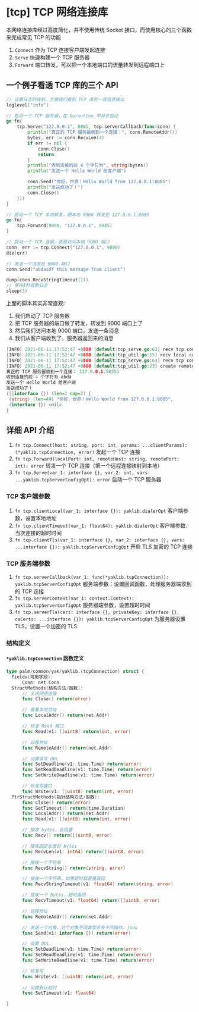 
# [tcp] TCP 网络连接库

本网络连接库经过高度简化，并不使用传统 Socket 接口，而使用核心的三个函数来完成常见 TCP 的功能

1. `Connect` 作为 TCP 连接客户端发起连接
1. `Serve` 快速构建一个 TCP 服务器
1. `Forward` 端口转发，可以把一个本地端口的流量转发到远程端口上

## 一个例子看透 TCP 库的三个 API

```go
// 设置日志的级别，方便我们看到 TCP 库的一些信息输出
loglevel("info")

// 启动一个 TCP 服务器，在 Goroutine 中异步启动
go fn{
    tcp.Serve("127.0.0.1", 8085, tcp.serverCallback(func(conn) {
        println("真正的 TCP 服务器收到一个连接：", conn.RemoteAddr())
        bytes, err := conn.RecvLen(4)
        if err != nil {
            conn.Close()
            return
        }
        println("收到连接的前 4 个字符为", string(bytes))
        println("发送一个 Hello World 给客户端")

        conn.Send("你好，世界！Hello World from 127.0.0.1:8085")
        println("发送成功了！")
        conn.Close()
    }))
}

// 启动一个 TCP 本地转发，把本地 9000 转发到 127.0.0.1:8085
go fn{
    tcp.Forward(9000, "127.0.0.1", 8085)
}

// 启动一个 TCP 连接，直接访问本地 9000 端口
conn, err := tcp.Connect("127.0.0.1", 9000)
die(err)

// 发送一个消息给 9000 端口
conn.Send("abdasdf this message from client")

dump(conn.RecvStringTimeout(1))
// 等待3秒观察日志
sleep(3)
```

上面的脚本其实非常直观:

1. 我们启动了 TCP 服务器
1. 把 TCP 服务器的端口做了转发，转发到 9000 端口上了
1. 然后我们访问本地 9000 端口，发送一条消息
1. 我们从客户端收到了，服务器返回来的消息

```go
[INFO] 2021-06-11 17:52:47 +0800 [default:tcp_serve.go:63] recv tcp connection from 127.0.0.1:58352 to 127.0.0.1:9000
[INFO] 2021-06-11 17:52:47 +0800 [default:tcp_util.go:15] recv local connection from: 127.0.0.1:58352
[INFO] 2021-06-11 17:52:47 +0800 [default:tcp_serve.go:63] recv tcp connection from 127.0.0.1:58353 to 127.0.0.1:8085
[INFO] 2021-06-11 17:52:47 +0800 [default:tcp_util.go:23] create remote connection from: 127.0.0.1:8085
真正的 TCP 服务器收到一个连接： 127.0.0.1:58353
收到连接的前 4 个字符为 abda
发送一个 Hello World 给客户端
发送成功了！
([]interface {}) (len=2 cap=2) {
 (string) (len=49) "你好，世界！Hello World from 127.0.0.1:8085",
 (interface {}) <nil>
}
```

## 详细 API 介绍

1. `fn tcp.Connect(host: string, port: int, params: ...clientParams): (*yaklib.tcpConnection, error)` 发起一个 TCP 连接
1. `fn tcp.Forward(localPort: int, remoteHost: string, remotePort: int): error` 转发一个 TCP 连接（把一个远程连接映射到本地）
1. `fn tcp.Serve(var_1: interface {}, var_2: int, vars: ...yaklib.tcpServerConfigOpt): error` 启动一个 TCP 服务器

### TCP 客户端参数

1. `fn tcp.clientLocal(var_1: interface {}): yaklib.dialerOpt` 客户端参数，设置本地地址
1. `fn tcp.clientTimeout(var_1: float64): yaklib.dialerOpt`  客户端参数，当次连接的超时时间
1. `fn tcp.clientTls(var_1: interface {}, var_2: interface {}, vars: ...interface {}): yaklib.tcpServerConfigOpt` 开启 TLS 加密的 TCP 连接

### TCP 服务端参数

1. `fn tcp.serverCallback(var_1: func(*yaklib.tcpConnection)): yaklib.tcpServerConfigOpt` 服务端参数：设置回调函数，处理服务器端收到的 TCP 连接
1. `fn tcp.serverContext(var_1: context.Context): yaklib.tcpServerConfigOpt` 服务器端参数，设置超时时间
1. `fn tcp.serverTls(cert: interface {}, privateKey: interface {}, caCerts: ...interface {}): yaklib.tcpServerConfigOpt` 为服务器设置 TLS，设置一个加密的 TLS

### 结构定义

#### `*yaklib.tcpConnection` 函数定义

```go
type palm/common/yak/yaklib.(tcpConnection) struct {
  Fields(可用字段):
      Conn: net.Conn
  StructMethods(结构方法/函数):
      // 关闭网络连接
      func Close() return(error)

      // 查看本地地址
      func LocalAddr() return(net.Addr)

      // 标准 Read 接口
      func Read(v1: []uint8) return(int, error)

      // 远程地址
      func RemoteAddr() return(net.Addr)

      // 设置读写 DDL
      func SetDeadline(v1: time.Time) return(error)
      func SetReadDeadline(v1: time.Time) return(error)
      func SetWriteDeadline(v1: time.Time) return(error)

      // 标准写接口
      func Write(v1: []uint8) return(int, error)
  PtrStructMethods(指针结构方法/函数):
      func Close() return(error)
      func GetTimeout() return(time.Duration)
      func LocalAddr() return(net.Addr)
      func Read(v1: []uint8) return(int, error)

      // 接收 bytes，会阻塞
      func Recv() return([]uint8, error)

      // 接收固定长度的 bytes
      func RecvLen(v1: int64) return([]uint8, error)

      // 接收一个字符串
      func RecvString() return(string, error)

      // 接收一个字符串，如果超时就直接返回
      func RecvStringTimeout(v1: float64) return(string, error)

      // 接收一个 bytes，超时返回
      func RecvTimeout(v1: float64) return([]uint8, error)

      // 远程地址
      func RemoteAddr() return(net.Addr)

      // 发送一个对象，这个对象不同类型会有不同操作，json
      func Send(v1: interface {}) return(error)

      // 设置 DDL
      func SetDeadline(v1: time.Time) return(error)
      func SetReadDeadline(v1: time.Time) return(error)
      func SetWriteDeadline(v1: time.Time) return(error)

      // 标准写
      func Write(v1: []uint8) return(int, error)
      
      // 设置默认超时
      func SetTimeout(v1: float64)

}
```
